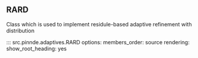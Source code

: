 RARD
----------------

Class which is used to implement residule-based adaptive refinement with distribution

::: src.pinnde.adaptives.RARD
    options:
        members_order: source
    rendering:
      show_root_heading: yes